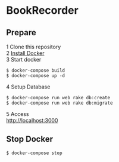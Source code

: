 # BookRecorder

## Prepare
1 Clone this repository  
2 [Install Docker](https://docs.docker.com/engine/installation/)  
3 Start docker  

```
$ docker-compose build
$ docker-compose up -d
```
4 Setup Database

```
$ docker-compose run web rake db:create
$ docker-compose run web rake db:migrate
```
5 Access  
[http://localhost:3000](http://localhost:3000)

## Stop Docker

```
$ docker-compose stop
```